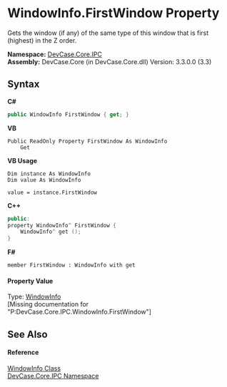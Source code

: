# WindowInfo.FirstWindow Property 
 

Gets the window (if any) of the same type of this window that is first (highest) in the Z order.

**Namespace:**&nbsp;<a href="N_DevCase_Core_IPC">DevCase.Core.IPC</a><br />**Assembly:**&nbsp;DevCase.Core (in DevCase.Core.dll) Version: 3.3.0.0 (3.3)

## Syntax

**C#**<br />
``` C#
public WindowInfo FirstWindow { get; }
```

**VB**<br />
``` VB
Public ReadOnly Property FirstWindow As WindowInfo
	Get
```

**VB Usage**<br />
``` VB Usage
Dim instance As WindowInfo
Dim value As WindowInfo

value = instance.FirstWindow

```

**C++**<br />
``` C++
public:
property WindowInfo^ FirstWindow {
	WindowInfo^ get ();
}
```

**F#**<br />
``` F#
member FirstWindow : WindowInfo with get

```


#### Property Value
Type: <a href="T_DevCase_Core_IPC_WindowInfo">WindowInfo</a><br />\[Missing <value> documentation for "P:DevCase.Core.IPC.WindowInfo.FirstWindow"\]

## See Also


#### Reference
<a href="T_DevCase_Core_IPC_WindowInfo">WindowInfo Class</a><br /><a href="N_DevCase_Core_IPC">DevCase.Core.IPC Namespace</a><br />